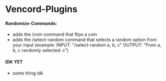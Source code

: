 # Vencord-Plugins
<h4>Randomize-Commands: </h4>
 <ul>
  <li>adds the /coin command that flips a coin</li>
  <li>adds the /select-random command that selects a random option from your input (example: INPUT: "/select-random a, b, c"  OUTPUT: "From a, b, c randomly selected: c")</li>
</ul> 
<h4>IDK YET</h4>
<ul>
 <li>some thing idk</li>
</ul>
